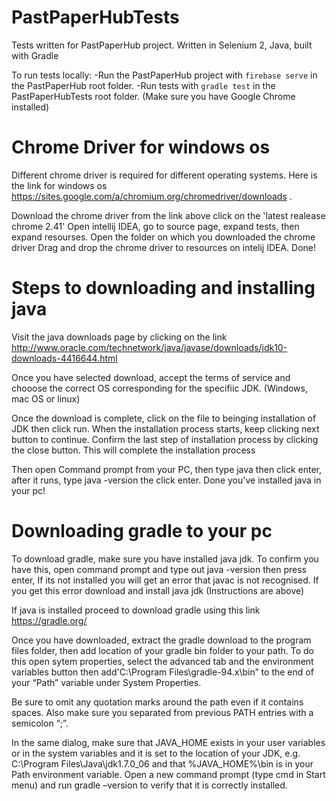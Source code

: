 # PastPaperHubTests
Tests written for PastPaperHub project. Written in Selenium 2, Java, built with Gradle

To run tests locally:
-Run the PastPaperHub project with `firebase serve` in the PastPaperHub root folder.
-Run tests with `gradle test` in the PastPaperHubTests root folder.
(Make sure you have Google Chrome installed)

# Chrome Driver for windows os
Different chrome driver is required for different operating systems. Here is the link for windows os https://sites.google.com/a/chromium.org/chromedriver/downloads .

Download the chrome driver from the link above click on the 'latest realease chrome 2.41'
Open intellij IDEA, go to source page, expand tests, then expand resourses.
Open the folder on which you downloaded the chrome driver
Drag and drop the chrome driver to resources on intelij IDEA. Done!

# Steps to downloading and installing java
Visit the java downloads page by clicking on the link http://www.oracle.com/technetwork/java/javase/downloads/jdk10-downloads-4416644.html 

Once you have selected download, accept the terms of service and chooose the correct OS corresponding for the specifiic JDK. (Windows, mac OS or linux)

Once the download is complete, click on the file to beinging installation of JDK then click run.
When the installation process starts, keep clicking next button to continue. Confirm the last step of installation process by clicking the close button. This will complete the installation process

Then open Command prompt from your PC, then type java then click enter, after it runs, type java -version the click enter.
Done you've installed java in your pc!

# Downloading gradle to your pc
To download gradle, make sure you have installed java jdk. To confirm you have this, open command prompt and type out java -version then press enter, If its not installed you will get an error that javac is not recognised. If you get this error download and install java jdk (Instructions are above)

If java is installed proceed to download gradle using this link https://gradle.org/

Once you have downloaded, extract the gradle download to the program files folder, then add location of your gradle bin folder to your path. To do this open sytem properties, select the advanced tab and the environment variables button then add'C:\Program Files\gradle-94.x\bin” to the end of your “Path” variable under System Properties. 

Be sure to omit any quotation marks around the path even if it contains spaces. Also make sure you separated from previous PATH entries with a semicolon “;”.

In the same dialog, make sure that JAVA_HOME exists in your user variables or in the system variables and it is set to the location of your JDK, e.g. C:\Program Files\Java\jdk1.7.0_06 and that %JAVA_HOME%\bin is in your Path environment variable.
Open a new command prompt (type cmd in Start menu) and run gradle –version to verify that it is correctly installed.
